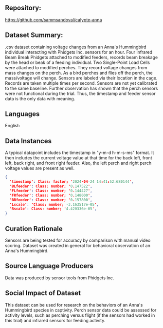## Repository: 

https://github.com/sammsandoval/calypte-anna

## Dataset Summary: 

.csv dataset containing voltage changes from an Anna's Hummingbird individual interacting with Phidgets Inc. sensors for an hour. Four infrared Beam Break Phidgets attached to modified feeders, records beam breakage by the head or beak of a feeding individual. Two Single-Point Load Cells were attached to modified perches. They record voltage changes from mass changes on the perch. As a bird perches and flies off the perch, the mass/voltage will change. Sensors are labeled via their location in the cage. Records are taken multiple times per second. Sensors are not yet calibrated to the same baseline. Further observation has shown that the perch sensors were not functional during the trial. Thus, the timestamp and feeder sensor data is the only data with meaning.

## Languages

English

## Data Instances

A typical datapoint includes the timestamp in "y-m-d h-m-s-ms" format. It then includes the current voltage value at that time for the back left, front left, back right, and front right feeder. Also, the left perch and right perch voltage values are present as well.

```json
{
  'timestamp': Class: factor; '2024-04-24 14:41:52.680144',
  'BLfeeder': Class: number; '0.147522',
  'FLfeeder': Class: number; '0.144427',
  'FRfeeder': Class: number; '0.148000',
  'BRfeeder': Class: number; '0.157800', 
  'Lscale': 'Class: number; -3.163517e-05',
  'Rscale': Class: number; '4.420336e-05',
}
```

## Curation Rationale

Sensors are being tested for accuracy by comparison with manual video scoring. Dataset was created in general for behavioral observation of an Anna's Hummingbird.

## Source Language Producers

Data was produced by sensor tools from Phidgets Inc. 

## Social Impact of Dataset

This dataset can be used for research on the behaviors of an Anna's Hummingbird species in captivity. Perch sensor data could be assessed for activity levels, such as perching versus flight (if the sensors had worked in this trial) and infrared sensors for feeding activity.



